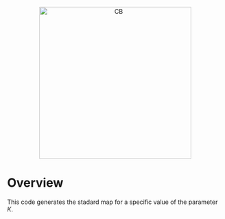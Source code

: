 <p align="center">
<img width="354" alt="CB" src="https://github.com/user-attachments/assets/6e4fd35b-a559-4aef-b97a-82097846bf4c">
</p>

# Overview
This code generates the stadard map for a specific value of the parameter $K$.
